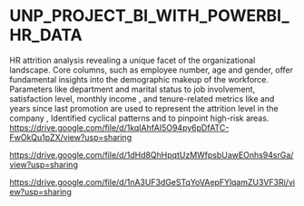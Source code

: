 # UNP_PROJECT_BI_WITH_POWERBI_HR_DATA

HR attrition analysis revealing a unique facet of the organizational landscape. Core columns, such as employee number, age and gender, offer fundamental insights into the demographic makeup of the workforce. Parameters like department and marital status to job involvement, satisfaction level, monthly income , and tenure-related metrics like and years since last promotion are used to represent the  attrition level in the company , Identified cyclical patterns and to pinpoint high-risk areas.
https://drive.google.com/file/d/1kqIAhfAI5O94py6pDfATC-FwOkQu1pZX/view?usp=sharing

https://drive.google.com/file/d/1dHd8QhHpqtUzMWfpsbUawEOnhs94srGa/view?usp=sharing

https://drive.google.com/file/d/1nA3UF3dGeSTqYoVAepFYlqamZU3VF3Ri/view?usp=sharing
